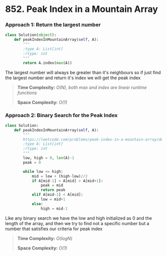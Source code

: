 # 852. Peak Index in a Mountain Array

### Approach 1: Return the largest number

```python
class Solution(object):
    def peakIndexInMountainArray(self, A):
        """
        :type A: List[int]
        :rtype: int
        """
        return A.index(max(A))
```

The largest number will always be greater than it's neighbours so if just find the largest number and return it's index we will get the peak index

> **Time Complexity:** _O\(N\),  both max and index are linear runtime functions_
>
> **Space Complexity:** _O\(1\)_

### Approach 2: Binary Search for the Peak Index

```python
class Solution:
    def peakIndexInMountainArray(self, A):
        """
        https://leetcode.com/problems/peak-index-in-a-mountain-array/description/
        :type A: List[int]
        :rtype: int
        """
        low, high = 0, len(A)-1
        peak = 0

        while low <= high:
            mid = low + (high-low)//2
            if A[mid-1] < A[mid] > A[mid+1]:
                peak = mid
                return peak
            elif A[mid-1] < A[mid]:
                low = mid+1
            else:
                high = mid-1
```

Like any binary search we have the low and high initialized as 0 and the length of the array, and then we try to find not a specific number but a number that satisfies our criteria for peak index

> **Time Complexity:** _O\(logN\)_
>
> **Space Complexity:** _O\(1\)_




